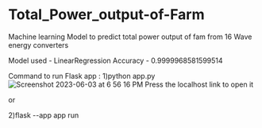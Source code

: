 # Total_Power_output-of-Farm
Machine learning Model to predict total power output of fam from 16 Wave energy converters

Model used - LinearRegression
Accuracy - 0.9999968581599514

Command to run Flask app :
1)python app.py
![Screenshot 2023-06-03 at 6 56 16 PM](https://github.com/Mridul-2003/Total_Power_output-of-Farm/assets/110475111/fff8e306-0fe1-41c8-97d0-0dc327180c8c)
Press the localhost link to open it

or

2)flask --app app run
